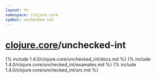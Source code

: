 ```yaml
---
layout: fn
namespace: clojure.core
symbol: unchecked-int
---
```


# [clojure.core](../)/unchecked-int

{% include 1.4.0/clojure.core/unchecked_int/docs.md %}
{% include 1.4.0/clojure.core/unchecked_int/examples.md %}
{% include 1.4.0/clojure.core/unchecked_int/src.md %}

